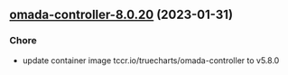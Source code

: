 

## [omada-controller-8.0.20](https://github.com/truecharts/charts/compare/omada-controller-8.0.19...omada-controller-8.0.20) (2023-01-31)

### Chore

- update container image tccr.io/truecharts/omada-controller to v5.8.0
  
  